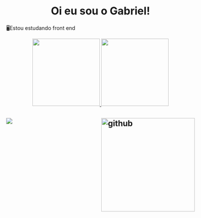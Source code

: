 ###  <h1 align='center'>Oi eu sou o Gabriel!</h1>
🖥️Estou estudando front end

<div align='center'>
  <a href="https://github.com/Garycks5">
    <img height="180em" = src="https://github-readme-stats.vercel.app/api?username=GabrielkHenrique&show_icons=true&theme=gruvbox&incluide_all_commits_private=true"/>
    <img height="180em" = src="https://github-readme-stats.vercel.app/api/top-langs/?username=GabrielkHenrique&theme=gruvbox"/>
     </div>
  
  <h2><img src='https://media.giphy.com/media/eSwGh3YK54JKU/giphy.gif' alt='github' height='250px' align='right'></h2> 
  
 <div>
    <a href = "mailto:gabrielrick1990@gmail.com"><img src="https://img.shields.io/badge/-Gmail-%23333?style=for-the-badge&logo=gmail&logoColor=white" target="_blank"></a>
 </div>
